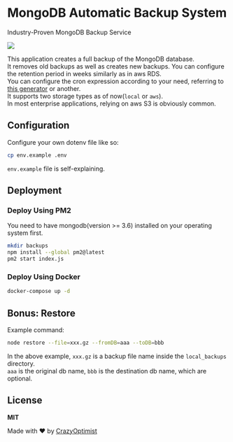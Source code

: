 # MongoDB Automatic Backup System

<p>Industry-Proven MongoDB Backup Service</p>

![](https://media.giphy.com/media/r3oOElXxOl0mVpoKzg/giphy.gif)

This application creates a full backup of the MongoDB database.  
It removes old backups as well as creates new backups. You can configure the retention period in weeks similarly as in aws RDS.  
You can configure the cron expression according to your need, referring to [this generator](https://crontab.cronhub.io/) or another.  
It supports two storage types as of now(`local` or `aws`).  
In most enterprise applications, relying on aws S3 is obviously common.  

## Configuration
Configure your own dotenv file like so:
```bash
cp env.example .env
```
`env.example` file is self-explaining.  

## Deployment
### Deploy Using PM2
You need to have mongodb(version >= 3.6) installed on your operating system first.  
```bash
mkdir backups
npm install --global pm2@latest
pm2 start index.js
```

### Deploy Using Docker
```bash
docker-compose up -d
```

## Bonus: Restore
Example command:
```bash
node restore --file=xxx.gz --fromDB=aaa --toDB=bbb
```
In the above example, `xxx.gz` is a backup file name inside the `local_backups` directory.  
`aaa` is the original db name, `bbb` is the destination db name, which are optional.  

## License
**MIT**

Made with :heart: by [CrazyOptimist](https://crazyoptimist.net)
